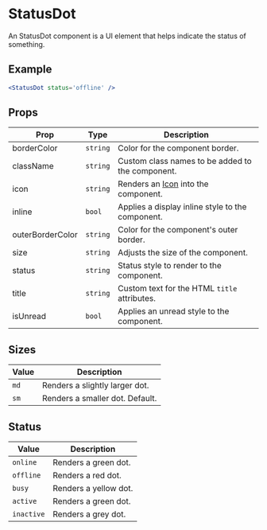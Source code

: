# StatusDot

An StatusDot component is a UI element that helps indicate the status of something.


## Example

```jsx
<StatusDot status='offline' />
```


## Props

| Prop | Type | Description |
| --- | --- | --- |
| borderColor | `string` | Color for the component border. |
| className | `string` | Custom class names to be added to the component.  |
| icon | `string` | Renders an [Icon](../Icon) into the component. |
| inline | `bool` | Applies a display inline style to the component.|
| outerBorderColor | `string` | Color for the component's outer border. |
| size | `string` | Adjusts the size of the component. |
| status | `string` | Status style to render to the component. |
| title | `string` | Custom text for the HTML `title` attributes. |
| isUnread | `bool` | Applies an unread style to the component. |


## Sizes

| Value | Description |
| --- | --- |
| `md` | Renders a slightly larger dot. |
| `sm` | Renders a smaller dot. Default. |


## Status

| Value | Description |
| --- | --- |
| `online` | Renders a green dot. |
| `offline` | Renders a red dot. |
| `busy` | Renders a yellow dot. |
| `active` | Renders a green dot. |
| `inactive` | Renders a grey dot. |
